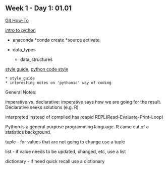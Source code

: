 ## Week 1 - Day 1: 01.01

[Git How-To](https://github.com/benjamineverett/immersive_notes/blob/master/docs/lecture_01_01_python_intro.pdf)

[intro to python](https://github.com/benjamineverett/immersive_notes/blob/master/docs/lecture_01_01_python_intro.pdf)
	
* anaconda
  *conda create
  *source activate
* data_types
    
	
    
	
  * data_structures

[style guide](http://legacy.python.org/dev/peps/pep-0008/), [python code style](http://python-guide-pt-br.readthedocs.io/en/latest/writing/style/)

	* style_guide
    * interesting notes on 'pythonic' way of coding
	

General Notes:

imperative vs. declarative:
	imperative says how we are going for the result. Declarative seeks solutions (e.g. R)

interpreted instead of compiled
	has reapid REPL(Read-Evaluate-Print-Loop)

Python is a general purpose programming language. R came out of a statistics background.

tuple - for values that are not going to change use a tuple

list - if value needs to be updated, changed, etc, use a list

dictionary - if need quick recall use a dictionary
